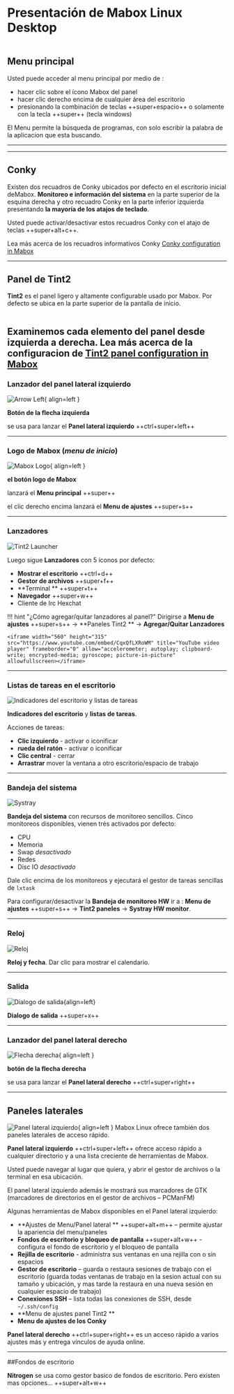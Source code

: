 # Presentación de Mabox Linux Desktop
<div class="gal1">
    <a href="../../img/intro-desktop.jpg" title="Mabox Linux Desktop"><img src="../../img/intro-desktop.jpg" alt="" /></a>
</div>


## Menu principal



Usted puede acceder al menu principal por medio de :

  - hacer clic sobre el ícono Mabox del panel
  - hacer clic derecho encima de cualquier área del escritorio
  - presionando la combinación de teclas  ++super+espacio++   o solamente con la tecla  ++super++  (tecla windows)


El Menu permite la búsqueda de programas, con solo escribir la palabra de la aplicacion que esta buscando.




---



---
## Conky
Existen dos recuadros de Conky ubicados por defecto en el escritorio inicial deMabox. **Monitoreo e información del sistema** en la parte superior de la esquina derecha y otro recuadro Conky en la parte inferior izquierda presentando **la mayoría de los atajos de teclado**.

Usted puede activar/desactivar estos recuadros Conky con el atajo de teclas ++super+alt+c++.

Lea más acerca de los recuadros informativos Conky [Conky configuration in Mabox](../../configuration/conky/)

---
## Panel de Tint2 

**Tint2** es el panel ligero y altamente configurable usado por Mabox. Por defecto se ubica en la parte superior de la pantalla de inicio.

<div class="gal1">
    <a href="../../img/tint2-default.jpg" title="Default tint2 panel in Mabox"><img src="../../img/tint2-default.jpg" alt="" /></a>
</div>

Examinemos cada elemento del panel desde izquierda a derecha.
Lea más acerca de la configuracion de  [Tint2 panel configuration in Mabox](../../configuration/tint2/)
---
### Lanzador del panel lateral izquierdo
![Arrow Left](../img/t2-arrow-left.jpg){ align=left }

**Botón de la flecha izquierda**

se usa para lanzar el  **Panel lateral izquierdo** ++ctrl+super+left++

---
### Logo de Mabox (*menu de inicio*)
![Mabox Logo](../img/t2-mabox.jpg){ align=left }

**el botón logo de Mabox**

lanzará el  **Menu principal** ++super++

el clic derecho encima lanzará el  **Menu de ajustes** ++super+s++

---
### Lanzadores
![Tint2 Launcher](../img/t2-launcher.jpg)

Luego sigue **Lanzadores** con 5 íconos por defecto:

- **Mostrar el escritorio** ++ctrl+d++
- **Gestor de archivos** ++super+f++
- **Terminal ** ++super+t++
- **Navegador** ++super+w++
- Cliente de Irc Hexchat


!!! hint "¿Cómo agregar/quitar lanzadores al  panel?"
    Dirigirse a **Menu de ajustes** ++super+s++ -> **Paneles Tint2 ** -> **Agregar/Quitar Lanzadores**

    <iframe width="560" height="315" src="https://www.youtube.com/embed/CqxQfLXRoWM" title="YouTube video player" frameborder="0" allow="accelerometer; autoplay; clipboard-write; encrypted-media; gyroscope; picture-in-picture" allowfullscreen></iframe>

---
### Listas de tareas en el escritorio
![Indicadores del escritorio y listas de tareas](../img/t2-desktops-tasks.jpg)

**Indicadores del escritorio** y **listas de tareas**.

Acciones de tareas:

- **Clic izquierdo** - activar o iconificar
- **rueda del ratón** - activar o iconificar
- **Clic central** - cerrar
- **Arrastrar** mover la ventana a otro escritorio/espacio de trabajo

---
### Bandeja del sistema
![Systray](../img/t2-systray.jpg)

**Bandeja del sistema** con recursos de monitoreo sencillos.
Cinco monitoreos disponibles, vienen trés activados por defecto:

- CPU
- Memoria
- Swap *desactivado*
- Redes 
- Disc IO *desactivado*

Dale clic encima de los monitoreos y ejecutará el gestor de tareas sencillas de  `lxtask`

Para configurar/desactivar la **Bandeja de monitoreo HW** ir a : **Menu de ajustes** ++super+s++ -> **Tint2 paneles** -> **Systray HW monitor**.

---
### Reloj
![Reloj](../img/t2-clock.jpg)

**Reloj y fecha**.
Dar clic para mostrar el calendario.

---
### Salida
![Dialogo de salida](../img/t2-logout.jpg){align=left}

**Dialogo de salida** ++super+x++


---
### Lanzador del panel lateral derecho
![Flecha derecha](../img/t2-arrow-right.jpg){ align=left }

**botón de la flecha derecha**

se usa para lanzar el  **Panel lateral derecho** ++ctrl+super+right++

---
## Paneles laterales

![Panel lateral izquierdo](../img/left_sidepanel.jpg){ align=left } Mabox Linux ofrece también dos paneles laterales de acceso rápido.

**Panel lateral izquierdo** ++ctrl+super+left++ ofrece acceso rápido a cualquier directorio y a una lista creciente de herramientas de Mabox.

Usted puede navegar al lugar que quiera, y abrir el gestor de archivos o la terminal en esa ubicación.

El panel lateral izquierdo además  le mostrará sus marcadores de GTK (marcadores de directorios en el gestor de archivos  – PCManFM)

Algunas herramientas de Mabox disponibles en el Panel lateral izquierdo:

  - **Ajustes de Menu/Panel lateral ** ++super+alt+m++ – permite ajustar la apariencia del  menu/paneles 
  - **Fondos de escritorio y bloqueo de pantalla** ++super+alt+w++ - configura el fondo de escritorio y el bloqueo de pantalla
  - **Rejilla de escritorio** - administra sus ventanas en una rejilla con o sin espacios
  - **Gestor de escritorio** – guarda o restaura sesiones de trabajo con el escritorio  (guarda todas ventanas de trabajo en la sesion actual con su tamaño y ubicación, y mas tarde la restaura en una nueva  sesión en cualquier espacio de trabajo)
  - **Conexiones SSH** – lista todas las conexiones de SSH, desde `~/.ssh/config`
  - **Menu de ajustes panel Tint2 **
  - **Menu de ajustes de los Conky**

**Panel lateral derecho** ++ctrl+super+right++ es un acceso rápido a varios ajustes más y entrega vínculos de ayuda online.

---
##Fondos de escritorio

**Nitrogen**  se usa como gestor basico de fondos de escritorio.
Pero existen mas opciones... ++super+alt+w++

